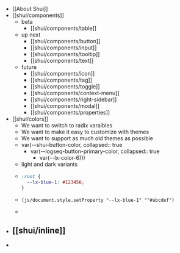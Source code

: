- [[About Shui]]
- [[shui/components]]
	- beta
		- [[shui/components/table]]
	- up next
		- [[shui/components/button]]
		- [[shui/components/input]]
		- [[shui/components/tooltip]]
		- [[shui/components/text]]
	- future
		- [[shui/components/icon]]
		- [[shui/components/tag]]
		- [[shui/components/toggle]]
		- [[shui/components/context-menu]]
		- [[shui/components/right-sidebar]]
		- [[shui/components/modal]]
		- [[shui/components/properties]]
- [[shui/colors]]
	- We want to switch to radix varaibles
	- We want to make it easy to customize with themes
	- We want to support as much old themes as possible
	- var(--shui-button-color,
	  collapsed:: true
		- var(--logseq-button-primary-color,
		  collapsed:: true
			- var(--lx-color-6)))
	- light and dark variants
	- ```css
	  :root {
	    --lx-blue-1: #123456;
	  }
	  ```
	- ```
	  (js/document.style.setProperty "--lx-blue-1" ""#abcdef")
	  ```
	-
- [[shui/inline]]
	-
-